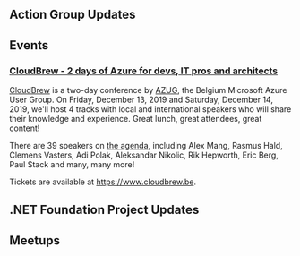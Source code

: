 ## Action Group Updates

## Events

### [CloudBrew - 2 days of Azure for devs, IT pros and architects](https://www.cloudbrew.be)

[CloudBrew](https://www.cloudbrew.be) is a two-day conference by [AZUG](https://www.azug.be), the Belgium Microsoft Azure User Group. On  Friday, December 13, 2019 and Saturday, December 14, 2019, we'll host 4 tracks with local and international speakers who will share their knowledge and experience. Great lunch, great attendees, great content!

There are 39 speakers on [the agenda](https://www.cloudbrew.be/#agenda), including Alex Mang, Rasmus Hald, Clemens Vasters, Adi Polak, Aleksandar Nikolic, Rik Hepworth, Eric Berg, Paul Stack and many, many more!

Tickets are available at https://www.cloudbrew.be.

## .NET Foundation Project Updates

## Meetups
